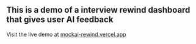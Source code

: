 ## This is a demo of a interview rewind dashboard that gives user AI feedback

Visit the live demo at [mockai-rewind.vercel.app](https://mockai-rewind.vercel.app/)
